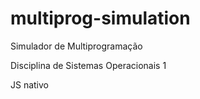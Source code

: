 # multiprog-simulation

Simulador de Multiprogramação

Disciplina de Sistemas Operacionais 1

JS nativo

